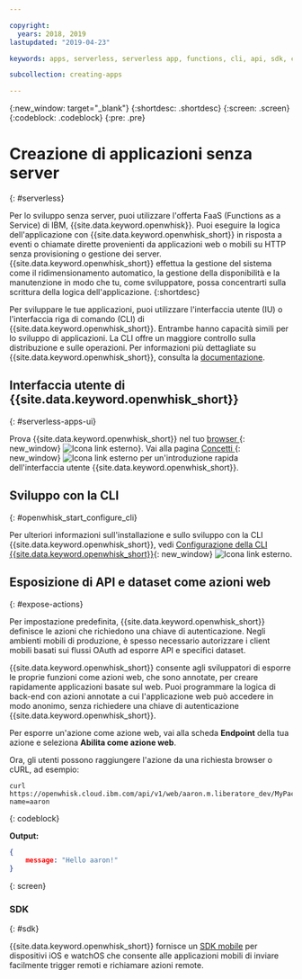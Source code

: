 ```yaml
---

copyright:
  years: 2018, 2019
lastupdated: "2019-04-23"

keywords: apps, serverless, serverless app, functions, cli, api, sdk, create serverless app, serverless app tutorial

subcollection: creating-apps

---
```

{:new_window: target="_blank"}
{:shortdesc: .shortdesc}
{:screen: .screen}
{:codeblock: .codeblock}
{:pre: .pre}

# Creazione di applicazioni senza server
{: #serverless}

Per lo sviluppo senza server, puoi utilizzare l'offerta FaaS (Functions as a Service) di IBM, {{site.data.keyword.openwhisk}}. Puoi eseguire la logica dell'applicazione con {{site.data.keyword.openwhisk_short}} in risposta a eventi o chiamate dirette provenienti da applicazioni web o mobili su HTTP senza provisioning o gestione dei server. {{site.data.keyword.openwhisk_short}} effettua la gestione del sistema come il ridimensionamento automatico, la gestione della disponibilità e la manutenzione in modo che tu, come sviluppatore, possa concentrarti sulla scrittura della logica dell'applicazione.
{:shortdesc}

Per sviluppare le tue applicazioni, puoi utilizzare l'interfaccia utente (IU) o l'interfaccia riga di comando (CLI) di {{site.data.keyword.openwhisk_short}}. Entrambe hanno capacità simili per lo sviluppo di applicazioni. La CLI offre un maggiore controllo sulla distribuzione e sulle operazioni. Per informazioni più dettagliate su {{site.data.keyword.openwhisk_short}}, consulta la [documentazione](/docs/openwhisk?topic=cloud-functions-getting_started).

## Interfaccia utente di {{site.data.keyword.openwhisk_short}}
{: #serverless-apps-ui}

Prova {{site.data.keyword.openwhisk_short}} nel tuo [browser ](https://{DomainName}/openwhisk/actions){: new_window} ![Icona link esterno](../../icons/launch-glyph.svg "Icona link esterno")}. Vai alla pagina [Concetti ](https://{DomainName}/openwhisk/learn){: new_window} ![Icona link esterno](../../icons/launch-glyph.svg "Icona link esterno") per un'introduzione rapida dell'interfaccia utente {{site.data.keyword.openwhisk_short}}.

## Sviluppo con la CLI
{: #openwhisk_start_configure_cli}

Per ulteriori informazioni sull'installazione e sullo sviluppo con la CLI {{site.data.keyword.openwhisk_short}}, vedi [Configurazione della CLI {{site.data.keyword.openwhisk_short}}](https://{DomainName}/openwhisk/cli){: new_window} ![Icona link esterno](../../icons/launch-glyph.svg "Icona link esterno").

## Esposizione di API e dataset come azioni web
{: #expose-actions}

Per impostazione predefinita, {{site.data.keyword.openwhisk_short}} definisce le azioni che richiedono una chiave di autenticazione. Negli ambienti mobili di produzione, è spesso necessario autorizzare i client mobili basati sui flussi OAuth ad esporre API e specifici dataset.

{{site.data.keyword.openwhisk_short}} consente agli sviluppatori di esporre le proprie funzioni come azioni web, che sono annotate, per creare rapidamente applicazioni basate sul web. Puoi programmare la logica di back-end con azioni annotate a cui l'applicazione web può accedere in modo anonimo, senza richiedere una chiave di autenticazione {{site.data.keyword.openwhisk_short}}.

Per esporre un'azione come azione web, vai alla scheda **Endpoint** della tua azione e seleziona **Abilita come azione web**.

Ora, gli utenti possono raggiungere l'azione da una richiesta browser o cURL, ad esempio:
```
curl https://openwhisk.cloud.ibm.com/api/v1/web/aaron.m.liberatore_dev/MyPackage/helloWorld.json?name=aaron
```
{: codeblock}

**Output:**
```json
{
    message: "Hello aaron!"
}
```
{: screen}

### SDK
{: #sdk}

{{site.data.keyword.openwhisk_short}} fornisce un [SDK mobile](/docs/openwhisk?topic=cloud-functions-openwhisk_mobile_sdk) per dispositivi iOS e watchOS che consente alle applicazioni mobili di inviare facilmente trigger remoti e richiamare azioni remote.
